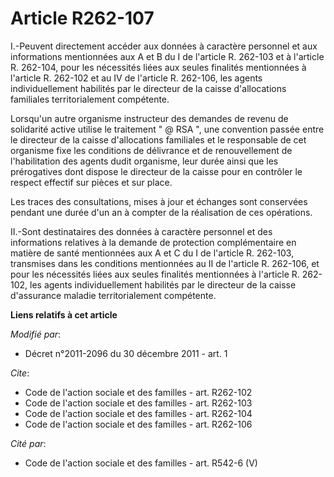 # Article R262-107

I.-Peuvent directement accéder aux données à caractère personnel et aux informations mentionnées aux A et B du I de l'article
R. 262-103 et à l'article R. 262-104, pour les nécessités liées aux seules finalités mentionnées à l'article R. 262-102 et au
IV de l'article R. 262-106, les agents individuellement habilités par le directeur de la caisse d'allocations familiales
territorialement compétente. 

Lorsqu'un autre organisme instructeur des demandes de revenu de solidarité active utilise le traitement " @ RSA ", une
convention passée entre le directeur de la caisse d'allocations familiales et le responsable de cet organisme fixe les
conditions de délivrance et de renouvellement de l'habilitation des agents dudit organisme, leur durée ainsi que les
prérogatives dont dispose le directeur de la caisse pour en contrôler le respect effectif sur pièces et sur place. 

Les traces des consultations, mises à jour et échanges sont conservées pendant une durée d'un an à compter de la réalisation
de ces opérations. 

II.-Sont destinataires des données à caractère personnel et des informations relatives à la demande de protection
complémentaire en matière de santé mentionnées aux A et C du I de l'article R. 262-103, transmises dans les conditions
mentionnées au II de l'article R. 262-106, et pour les nécessités liées aux seules finalités mentionnées à l'article R.
262-102, les agents individuellement habilités par le directeur de la caisse d'assurance maladie territorialement compétente.

**Liens relatifs à cet article**

_Modifié par_:

  - Décret n°2011-2096 du 30 décembre 2011 - art. 1

_Cite_:

  - Code de l'action sociale et des familles - art. R262-102
  - Code de l'action sociale et des familles - art. R262-103
  - Code de l'action sociale et des familles - art. R262-104
  - Code de l'action sociale et des familles - art. R262-106

_Cité par_:

  - Code de l'action sociale et des familles - art. R542-6 (V)
